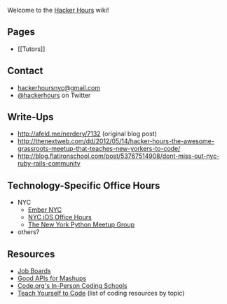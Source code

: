 Welcome to the [Hacker Hours](http://hackerhours.org/) wiki!

## Pages

* [[Tutors]]

## Contact

* hackerhoursnyc@gmail.com
* [@hackerhours](https://twitter.com/hackerhours) on Twitter

## Write-Ups

* http://afeld.me/nerdery/7132 (original blog post)
* http://thenextweb.com/dd/2012/05/14/hacker-hours-the-awesome-grassroots-meetup-that-teaches-new-yorkers-to-code/
* http://blog.flatironschool.com/post/53767514908/dont-miss-out-nyc-ruby-rails-community

## Technology-Specific Office Hours

* NYC
    * [Ember NYC](http://www.meetup.com/EmberJS-NYC/)
    * [NYC iOS Office Hours](http://www.meetup.com/NYC-iOS-Office-Hours/)
    * [The New York Python Meetup Group](http://www.meetup.com/nycpython/)
* others?

## Resources

* [Job Boards](https://gist.github.com/afeld/5201086)
* [Good APIs for Mashups](https://gist.github.com/afeld/4952991)
* [Code.org's In-Person Coding Schools](http://aws.code.org/search)
* [Teach Yourself to Code](http://teachyourselftocode.com/) (list of coding resources by topic)
